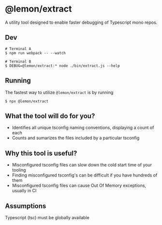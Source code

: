 # @lemon/extract

A utility tool designed to enable faster debugging of Typescript mono repos.

## Dev

```
# Terminal A
$ npm run webpack -- --watch

# Terminal B
$ DEBUG=@lemon/extract:* node ./bin/extract.js --help
```

## Running

The fastest way to utilize `@lemon/extract` is by running
```
$ npx @lemon/extract
```

## What the tool will do for you?

- Identifies all unique tsconfig naming conventions, displaying a count of each
- Counts and sumarizes the files included by a particular tsconfig

## Why this tool is useful?

- Misconfigured tsconfig files can slow down the cold start time of your tooling
- Finding misconfigured tsconfig's can be difficult if you have hundreds of them
- Misconfigured tsconfig files can cause Out Of Memory exceptions, usually in CI

## Assumptions

Typescript (tsc) must be globally available
